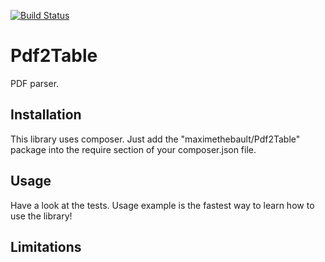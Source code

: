 [![Build Status](https://travis-ci.org/maximethebault/Pdf2Table.svg?branch=master)](https://travis-ci.org/maximethebault/Pdf2Table)

# Pdf2Table

PDF parser.
 
## Installation

This library uses composer. Just add the "maximethebault/Pdf2Table" package into the require section of your composer.json file.

## Usage

Have a look at the tests. Usage example is the fastest way to learn how to use the library!

## Limitations

